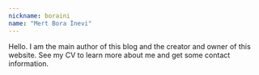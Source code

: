```yaml
---
nickname: boraini
name: "Mert Bora İnevi"
---
```


Hello. I am the main author of this blog and the creator and owner of this website. See my CV to learn more about me and get some contact information.